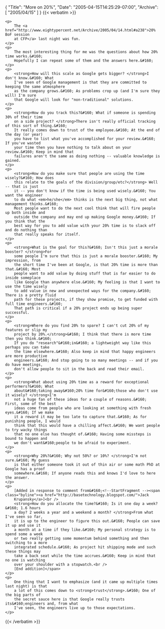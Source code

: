 {
  "Title": "More on 20%",
  "Date": "2005-04-15T14:25:29-07:00",
  "Archive": [
    "2005/04/15"
  ]
}
{{< verbatim >}}

    <p>
        The <a href="http://www.eightypercent.net/Archive/2005/04/14.html#a238">20% BoF session
        at CFP</a> last night was fun.
    </p>
    <p>
        The most interesting thing for me was the questions about how 20% time works.&#160;
        Hopefully I can repeat some of them and the answers here.&#160; 
    </p>
    <p>
        <strong>How will this scale as Google gets bigger? </strong>I don't know.&#160; What
        I've seen of Google management is that they are committed to keeping the same atmosphere
        as the company grows.&#160; As problems crop up (and I'm sure they will) I'm sure
        that Google will look for "non-traditional" solutions.
    </p>
    <p>
        <strong>How do you track this?&#160; What if someone is spending 30% of their time
        on a side project? </strong>There isn't really official tracking of this sort of thing.&#160;
        It really comes down to trust of the employee.&#160; At the end of the day (or year)
        you have to list what you've accomplished for your review.&#160; If you've wasted
        your time then you have nothing to talk about on your review.&#160; Keep in mind that
        failures aren't the same as doing nothing -- valuable knowledge is gained.
    </p>
    <p>
        <strong>How do you make sure that people are using the time wisely?&#160; How does
        this relate to the goals of the division/group/etc?</strong> Well -- that is just
        it -- you don't know if the time is being used wisely.&#160; You want the engineer
        to do what <em>he/she</em> thinks is the next big thing, not what management thinks.&#160;
        Most people want to do the next cool think that will fire people up both inside and
        outside the company and may end up making Google money.&#160; If you think that the
        best way for you to add value with your 20% time is to slack off and do nothing than
        that really speaks for itself.
    </p>
    <p>
        <strong>What is the goal for this?&#160; Isn't this just a morale booster? </strong>For
        some people I'm sure that this is just a morale booster.&#160; My impression, from
        the short time I've been at Google, is that 20% time is more than that.&#160; Most
        people want to add value by doing stuff that is far easier to do inside someplace
        like Google than anywhere else.&#160; My feeling is that I want to use the time wisely
        to add value in new and unexpected ways for the company.&#160; There is a pretty fluid
        path for these projects, if they show promise, to get funded with full time engineers.&#160;
        That path is critical if a 20% project ends up being super successful.
    </p>
    <p>
        <strong>Where do you find 20% to spare? I can't cut 20% of my features or slip my
        project by 20%.</strong>&#160; I think that there is more time then you think.&#160;
        If you do "research"&#160;in&#160; a lightweight way like this perhaps you can take
        the time elsewhere.&#160; Also keep in mind that happy engineers are more productive
        engineers.&#160; And stop going to so many meetings -- and if you do have meetings,
        don't allow people to sit in the back and read their email.
    </p>
    <p>
        <strong>What about using 20% time as a reward for exceptional performers?&#160; What
        about&#160;taking away&#160;20% time for&#160;those who don't use it wisely? </strong>I'm
        not a huge fan of these ideas for a couple of reasons.&#160; First, some of the best
        ideas come from people who are looking at something with fresh eyes.&#160; If we make
        it a reward it may be too late to capture that.&#160; As for punishing people, I would
        think that this would have a chilling affect.&#160; We want people to try wacky things
        that no one else has thought of.&#160; Having some missteps is bound to happen and
        we don't want&#160;people to be afraid to experiment.
    </p>
    <p>
        <strong>Why 20%?&#160; Why not 50%? or 10%? </strong>I'm not sure.&#160; My guess
        is that either someone took it out of thin air or some math PhD at Google has a proof
        somewhere.&#160; If anyone reads this and knows I'd love to here the answer.
    </p>
    <p>
        [Added in response to comment from&#160;<!--StartFragment --><span class="byline"><a href="http://basetechnology.blogspot.com/">Jack
        Krupansky</a>]<br />
        <strong>How do you allocate the time?&#160; Is it one day a week?&#160; 1.6 hours
        a day? 2 weeks a year and a weekend a month? </strong>From what I've seen so far,
        it is up to the engineer to figure this out.&#160; People can save it up and use it
        a month at a time if they like.&#160; My personal strategy is to spend some a week
        or two really getting some momentum behind something and then switching to a more
        integrated schedule.&#160; As project hit shipping mode and such these things may
        take a back seat while the time accrues.&#160; Keep in mind that no one is watching
        over your shoulder with a stopwatch.<br />
        [End addition]</span>
    </p>
    <p>
        One thing that I want to emphasize (and it came up multiple times last night) is that
        a lot of this comes down to <strong>trust</strong>.&#160; One of the big parts of
        the secret sauce here is that Google really trusts its&#160;engineers and, from what
        I've seen, the engineers live up to those expectations.
    </p>

{{< /verbatim >}}
